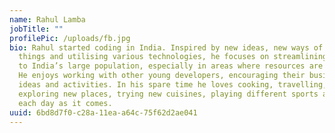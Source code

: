 ```yaml
---
name: Rahul Lamba
jobTitle: ""
profilePic: /uploads/fb.jpg
bio: Rahul started coding in India. Inspired by new ideas, new ways of doing
  things and utilising various technologies, he focuses on streamlining services
  to India’s large population, especially in areas where resources are limited.
  He enjoys working with other young developers, encouraging their business
  ideas and activities. In his spare time he loves cooking, travelling,
  exploring new places, trying new cuisines, playing different sports and living
  each day as it comes.
uuid: 6bd8d7f0-c28a-11ea-a64c-75f62d2ae041
---
```

